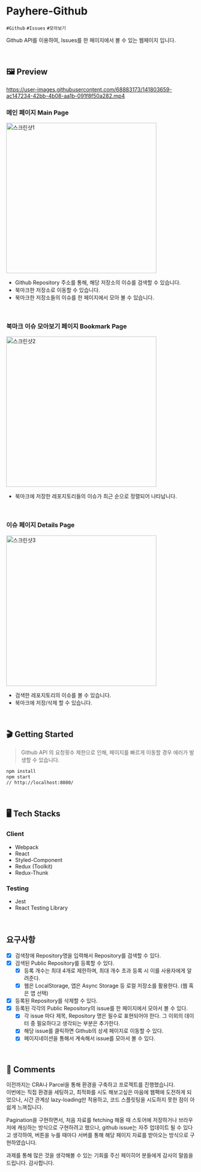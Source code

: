 # Payhere-Github

<code>#Github</code>
<code>#Issues</code>
<code>#모아보기</code>

Github API를 이용하여, Issues를 한 페이지에서 볼 수 있는 웹페이지 입니다. 

<br>

## 🖼 Preview
https://user-images.githubusercontent.com/68883173/141803659-ac147234-42bb-4b08-aa1b-091f8f50a282.mp4

### 메인 페이지 Main Page
<img width="400" alt="스크린샷1" src="https://user-images.githubusercontent.com/68883173/141804000-130b5ce0-74bf-4a2d-a767-119abb19f078.png">

  - Github Repository 주소를 통해, 해당 저장소의 이슈를 검색할 수 있습니다.
  - 북마크한 저장소로 이동할 수 있습니다.
  - 북마크한 저장소들의 이슈를 한 페이지에서 모아 볼 수 있습니다.

<br>

### 북마크 이슈 모아보기 페이지 Bookmark Page
<img width="400" alt="스크린샷2" src="https://user-images.githubusercontent.com/68883173/141804103-9ca2924b-2f5d-42b7-a559-d01d74ba001d.png">

  - 북마크에 저장한 레포지토리들의 이슈가 최근 순으로 정렬되어 나타납니다.

<br>

### 이슈 페이지 Details Page
<img width="400" alt="스크린샷3" src="https://user-images.githubusercontent.com/68883173/141804086-32f9eccb-3323-4324-8b8c-c15fa2d5a264.png">

  - 검색한 레포지토리의 이슈를 볼 수 있습니다.
  - 북마크에 저장/삭제 할 수 있습니다.

<br>

## 🎬 Getting Started

> Github API 의 요청횟수 제한으로 인해, 페이지를 빠르게 이동할 경우 에러가 발생할 수 있습니다.

```sh
npm install
npm start
// http://localhost:8080/
```

<br>

## 🖥 Tech Stacks

### Client

- Webpack
- React
- Styled-Component
- Redux (Toolkit)
- Redux-Thunk

### Testing
- Jest
- React Testing Library

<br>

## 요구사항
- [x] 검색창에 Repository명을 입력해서 Repository를 검색할 수 있다.
- [x] 검색된 Public Repository를 등록할 수 있다.
  - [x] 등록 개수는 최대 4개로 제한하며, 최대 개수 초과 등록 시 이를 사용자에게 알려준다.
  - [x] 웹은 LocalStorage, 앱은 Async Storage 등 로컬 저장소를 활용한다. (웹 혹은 앱 선택)
- [x] 등록된 Repository를 삭제할 수 있다.
- [x] 등록된 각각의 Public Repository의 issue를 한 페이지에서 모아서 볼 수 있다.
    - [x] 각 issue 마다 제목, Repository 명은 필수로 표현되어야 한다. 그 이외의 데이터 중 필요하다고 생각되는 부분은 추가한다.
    - [x] 해당 issue를 클릭하면 Github의 상세 페이지로 이동할 수 있다.
    - [x] 페이지네이션을 통해서 계속해서 issue를 모아서 볼 수 있다.

<br>

## 🤝 Comments
이전까지는 CRA나 Parcel을 통해 환경을 구축하고 프로젝트를 진행했습니다.  
이번에는 직접 환경을 세팅하고, 최적화를 시도 해보고싶은 마음에 웹팩에 도전하게 되었으나,
시간 관계상 lazy-loading만 적용하고, 코드 스플릿팅을 시도하지 못한 점이 아쉽게 느껴집니다.

Pagination을 구현하면서, 처음 자료를 fetching 해올 때 스토어에 저장하거나 브라우저에 캐싱하는 방식으로 구현하려고 했으나,
github issue는 자주 업데이트 될 수 있다고 생각하여, 버튼을 누를 때마다 서버를 통해 해당 페이지 자료를 받아오는 방식으로 구현하였습니다.

과제를 통해 많은 것을 생각해볼 수 있는 기회를 주신 페이히어 분들에게 감사의 말씀을 드립니다.
감사합니다.
